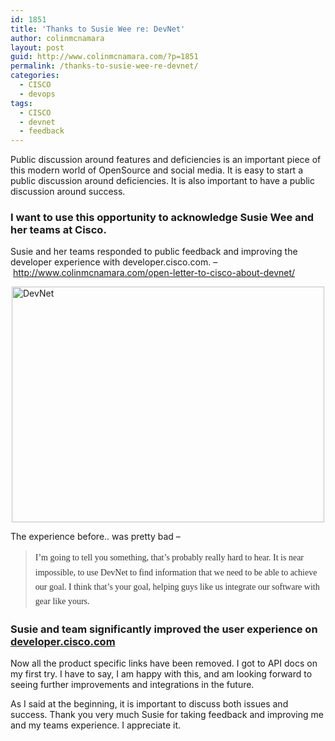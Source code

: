 ```yaml
---
id: 1851
title: 'Thanks to Susie Wee re: DevNet'
author: colinmcnamara
layout: post
guid: http://www.colinmcnamara.com/?p=1851
permalink: /thanks-to-susie-wee-re-devnet/
categories:
  - CISCO
  - devops
tags:
  - CISCO
  - devnet
  - feedback
---
```

Public discussion around features and deficiencies is an important piece of this modern world of OpenSource and social media. It is easy to start a public discussion around deficiencies. It is also important to have a public discussion around success.

### I want to use this opportunity to acknowledge Susie Wee and her teams at Cisco.

Susie and her teams responded to public feedback and improving the developer experience with developer.cisco.com. &#8211;  <http://www.colinmcnamara.com/open-letter-to-cisco-about-devnet/>

<img style="display: block; margin-left: auto; margin-right: auto;" title="DevNet.png" alt="DevNet" src="http://www.colinmcnamara.com/wp-content/uploads/2014/03/DevNet1.png" width="500" height="377" border="0" />

The experience before.. was pretty bad &#8211;

> <span style="color: #333333; font-family: Georgia, 'Times New Roman', Times, serif; font-size: 14px; line-height: 23.100000381469727px;">I’m going to tell you something, that’s probably really hard to hear. It is near impossible, to use DevNet to find information that we need to be able to achieve our goal. I think that’s your goal, helping guys like us integrate our software with gear like yours.</span>

### Susie and team significantly improved the user experience on [developer.cisco.com][1]

Now all the product specific links have been removed. I got to API docs on my first try. I have to say, I am happy with this, and am looking forward to seeing further improvements and integrations in the future.

As I said at the beginning, it is important to discuss both issues and success. Thank you very much Susie for taking feedback and improving me and my teams experience. I appreciate it.

&nbsp;

&nbsp;

&nbsp;

&nbsp;

 [1]: http://developer.cisco.com "developer.cisco.com"